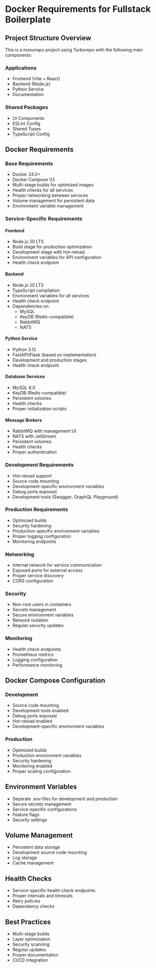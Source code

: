 # Docker Requirements for Fullstack Boilerplate

## Project Structure Overview

This is a monorepo project using Turborepo with the following main components:

### Applications
- Frontend (Vite + React)
- Backend (Node.js)
- Python Service
- Documentation

### Shared Packages
- UI Components
- ESLint Config
- Shared Types
- TypeScript Config

## Docker Requirements

### Base Requirements
- Docker 24.0+
- Docker Compose V2
- Multi-stage builds for optimized images
- Health checks for all services
- Proper networking between services
- Volume management for persistent data
- Environment variable management

### Service-Specific Requirements

#### Frontend
- Node.js 20 LTS
- Build stage for production optimization
- Development stage with hot-reload
- Environment variables for API configuration
- Health check endpoint

#### Backend
- Node.js 20 LTS
- TypeScript compilation
- Environment variables for all services
- Health check endpoint
- Dependencies on:
  - MySQL
  - KeyDB (Redis-compatible)
  - RabbitMQ
  - NATS

#### Python Service
- Python 3.12
- FastAPI/Flask (based on implementation)
- Development and production stages
- Health check endpoint

#### Database Services
- MySQL 8.0
- KeyDB (Redis-compatible)
- Persistent volumes
- Health checks
- Proper initialization scripts

#### Message Brokers
- RabbitMQ with management UI
- NATS with JetStream
- Persistent volumes
- Health checks
- Proper authentication

### Development Requirements
- Hot-reload support
- Source code mounting
- Development-specific environment variables
- Debug ports exposed
- Development tools (Swagger, GraphQL Playground)

### Production Requirements
- Optimized builds
- Security hardening
- Production-specific environment variables
- Proper logging configuration
- Monitoring endpoints

### Networking
- Internal network for service communication
- Exposed ports for external access
- Proper service discovery
- CORS configuration

### Security
- Non-root users in containers
- Secrets management
- Secure environment variables
- Network isolation
- Regular security updates

### Monitoring
- Health check endpoints
- Prometheus metrics
- Logging configuration
- Performance monitoring

## Docker Compose Configuration

### Development
- Source code mounting
- Development tools enabled
- Debug ports exposed
- Hot-reload enabled
- Development-specific environment variables

### Production
- Optimized builds
- Production environment variables
- Security hardening
- Monitoring enabled
- Proper scaling configuration

## Environment Variables
- Separate .env files for development and production
- Secure secrets management
- Service-specific configurations
- Feature flags
- Security settings

## Volume Management
- Persistent data storage
- Development source code mounting
- Log storage
- Cache management

## Health Checks
- Service-specific health check endpoints
- Proper intervals and timeouts
- Retry policies
- Dependency checks

## Best Practices
- Multi-stage builds
- Layer optimization
- Security scanning
- Regular updates
- Proper documentation
- CI/CD integration 